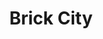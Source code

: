 ---
pid: ws156
title: Brick City
location_transcription: "??"
coordinates: "[-75.152149881457, 39.946924019193]"
zipcode: '19125'
gen_neighborhood: River Wards
neighborhood: Fishtown,Kensington
outside_phl: 
age: '35'
age_range: 30-39
instagram: 
image_file_name: ws_156.jpg
proposal_transcription: A monument to the bricks that built Philly and so many of
  its buildings & houses. Especially the row home !
topic: Architecture
topic_summary: 0, 0
type: Sculpture Statue
keywords_other: History, Philadelphia
credit: Whitney Barnebay
image_labels: But in the shape of the LOVE statue.
twitter: wbool
facebook: 
permalink: "/monuments/ws156/"
layout: item-page
---